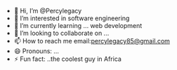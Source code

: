 - 👋 Hi, I’m @Percylegacy
- 👀 I’m interested in software engineering
- 🌱 I’m currently learning ... web development
- 💞️ I’m looking to collaborate on ...
- 📫 How to reach me email:percylegacy85@gmail.com
- 😄 Pronouns: ...
- ⚡ Fun fact: ..the coolest guy in Africa

<!---
Percylegacy/Percylegacy is a ✨ special ✨ repository because its `README.md` (this file) appears on your GitHub profile.
You can click the Preview link to take a look at your changes.
--->
